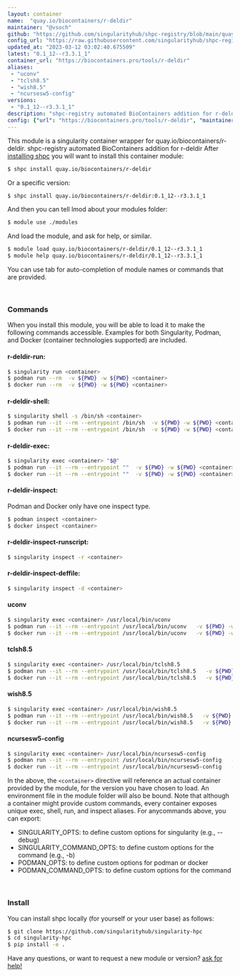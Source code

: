 ```yaml
---
layout: container
name:  "quay.io/biocontainers/r-deldir"
maintainer: "@vsoch"
github: "https://github.com/singularityhub/shpc-registry/blob/main/quay.io/biocontainers/r-deldir/container.yaml"
config_url: "https://raw.githubusercontent.com/singularityhub/shpc-registry/main/quay.io/biocontainers/r-deldir/container.yaml"
updated_at: "2023-03-12 03:02:40.675509"
latest: "0.1_12--r3.3.1_1"
container_url: "https://biocontainers.pro/tools/r-deldir"
aliases:
 - "uconv"
 - "tclsh8.5"
 - "wish8.5"
 - "ncursesw5-config"
versions:
 - "0.1_12--r3.3.1_1"
description: "shpc-registry automated BioContainers addition for r-deldir"
config: {"url": "https://biocontainers.pro/tools/r-deldir", "maintainer": "@vsoch", "description": "shpc-registry automated BioContainers addition for r-deldir", "latest": {"0.1_12--r3.3.1_1": "sha256:8bc0e401376c8297ef9d50c0bbaa0bf1278723d9eb7e3dfeba619eb7bc89bd7e"}, "tags": {"0.1_12--r3.3.1_1": "sha256:8bc0e401376c8297ef9d50c0bbaa0bf1278723d9eb7e3dfeba619eb7bc89bd7e"}, "docker": "quay.io/biocontainers/r-deldir", "aliases": {"uconv": "/usr/local/bin/uconv", "tclsh8.5": "/usr/local/bin/tclsh8.5", "wish8.5": "/usr/local/bin/wish8.5", "ncursesw5-config": "/usr/local/bin/ncursesw5-config"}}
---
```


This module is a singularity container wrapper for quay.io/biocontainers/r-deldir.
shpc-registry automated BioContainers addition for r-deldir
After [installing shpc](#install) you will want to install this container module:


```bash
$ shpc install quay.io/biocontainers/r-deldir
```

Or a specific version:

```bash
$ shpc install quay.io/biocontainers/r-deldir:0.1_12--r3.3.1_1
```

And then you can tell lmod about your modules folder:

```bash
$ module use ./modules
```

And load the module, and ask for help, or similar.

```bash
$ module load quay.io/biocontainers/r-deldir/0.1_12--r3.3.1_1
$ module help quay.io/biocontainers/r-deldir/0.1_12--r3.3.1_1
```

You can use tab for auto-completion of module names or commands that are provided.

<br>

### Commands

When you install this module, you will be able to load it to make the following commands accessible.
Examples for both Singularity, Podman, and Docker (container technologies supported) are included.

#### r-deldir-run:

```bash
$ singularity run <container>
$ podman run --rm  -v ${PWD} -w ${PWD} <container>
$ docker run --rm  -v ${PWD} -w ${PWD} <container>
```

#### r-deldir-shell:

```bash
$ singularity shell -s /bin/sh <container>
$ podman run --it --rm --entrypoint /bin/sh  -v ${PWD} -w ${PWD} <container>
$ docker run --it --rm --entrypoint /bin/sh  -v ${PWD} -w ${PWD} <container>
```

#### r-deldir-exec:

```bash
$ singularity exec <container> "$@"
$ podman run --it --rm --entrypoint ""  -v ${PWD} -w ${PWD} <container> "$@"
$ docker run --it --rm --entrypoint ""  -v ${PWD} -w ${PWD} <container> "$@"
```

#### r-deldir-inspect:

Podman and Docker only have one inspect type.

```bash
$ podman inspect <container>
$ docker inspect <container>
```

#### r-deldir-inspect-runscript:

```bash
$ singularity inspect -r <container>
```

#### r-deldir-inspect-deffile:

```bash
$ singularity inspect -d <container>
```


#### uconv

```bash
$ singularity exec <container> /usr/local/bin/uconv
$ podman run --it --rm --entrypoint /usr/local/bin/uconv   -v ${PWD} -w ${PWD} <container> -c " $@"
$ docker run --it --rm --entrypoint /usr/local/bin/uconv   -v ${PWD} -w ${PWD} <container> -c " $@"
```


#### tclsh8.5

```bash
$ singularity exec <container> /usr/local/bin/tclsh8.5
$ podman run --it --rm --entrypoint /usr/local/bin/tclsh8.5   -v ${PWD} -w ${PWD} <container> -c " $@"
$ docker run --it --rm --entrypoint /usr/local/bin/tclsh8.5   -v ${PWD} -w ${PWD} <container> -c " $@"
```


#### wish8.5

```bash
$ singularity exec <container> /usr/local/bin/wish8.5
$ podman run --it --rm --entrypoint /usr/local/bin/wish8.5   -v ${PWD} -w ${PWD} <container> -c " $@"
$ docker run --it --rm --entrypoint /usr/local/bin/wish8.5   -v ${PWD} -w ${PWD} <container> -c " $@"
```


#### ncursesw5-config

```bash
$ singularity exec <container> /usr/local/bin/ncursesw5-config
$ podman run --it --rm --entrypoint /usr/local/bin/ncursesw5-config   -v ${PWD} -w ${PWD} <container> -c " $@"
$ docker run --it --rm --entrypoint /usr/local/bin/ncursesw5-config   -v ${PWD} -w ${PWD} <container> -c " $@"
```



In the above, the `<container>` directive will reference an actual container provided
by the module, for the version you have chosen to load. An environment file in the
module folder will also be bound. Note that although a container
might provide custom commands, every container exposes unique exec, shell, run, and
inspect aliases. For anycommands above, you can export:

 - SINGULARITY_OPTS: to define custom options for singularity (e.g., --debug)
 - SINGULARITY_COMMAND_OPTS: to define custom options for the command (e.g., -b)
 - PODMAN_OPTS: to define custom options for podman or docker
 - PODMAN_COMMAND_OPTS: to define custom options for the command

<br>

### Install

You can install shpc locally (for yourself or your user base) as follows:

```bash
$ git clone https://github.com/singularityhub/singularity-hpc
$ cd singularity-hpc
$ pip install -e .
```

Have any questions, or want to request a new module or version? [ask for help!](https://github.com/singularityhub/singularity-hpc/issues)